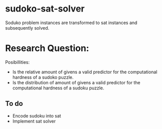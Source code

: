# sudoko-sat-solver
Soduko problem instances are transformed to sat instances and subsequently solved.

# Research Question:
 Posibillities:
 - Is the relative amount of givens a valid predictor for the computational hardness of a sudoko puzzle.
 - Is the distribution of amount of givens a valid predictor for the computational hardness of a sudoku puzzle.

## To do
- Encode sudoku into sat
- Implement sat solver
